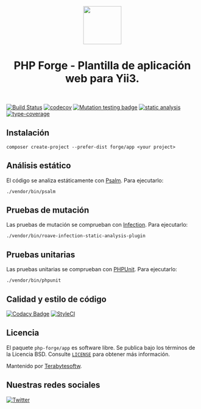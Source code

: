 <p align="center">
    <a href="https://github.com/php-forge/app" target="_blank">
        <img src="https://avatars.githubusercontent.com/u/103309199?s=400&u=ca3561c692f53ed7eb290d3bb226a2828741606f&v=4" height="100px">
    </a>
    <h1 align="center">PHP Forge - Plantilla de aplicaci&oacuten web para Yii3.</h1>
    <br>
</p>

[![Build Status](https://github.com/php-forge/app/workflows/build/badge.svg)](https://github.com/php-forge/app/actions?query=workflow%3Abuild)
[![codecov](https://codecov.io/gh/php-forge/app/branch/main/graph/badge.svg?token=KB6T5KMGED)](https://codecov.io/gh/php-forge/app)
[![Mutation testing badge](https://img.shields.io/endpoint?style=flat&url=https%3A%2F%2Fbadge-api.stryker-mutator.io%2Fgithub.com%2Fphp-forge%2Fapp%2Fmain)](https://dashboard.stryker-mutator.io/reports/github.com/php-forge/app/main)
[![static analysis](https://github.com/php-forge/app/workflows/static%20analysis/badge.svg)](https://github.com/php-forge/app/actions?query=workflow%3A%22static+analysis%22)
[![type-coverage](https://shepherd.dev/github/php-forge/app/coverage.svg)](https://shepherd.dev/github/php-forge/app)

## Instalación

```shell
composer create-project --prefer-dist forge/app <your project>
```

## Análisis estático

El código se analiza estáticamente con [Psalm](https://psalm.dev/docs). Para ejecutarlo:

```shell
./vendor/bin/psalm
```

## Pruebas de mutación

Las pruebas de mutación se comprueban con [Infection](https://infection.github.io/). Para ejecutarlo:

```shell
./vendor/bin/roave-infection-static-analysis-plugin
```

## Pruebas unitarias

Las pruebas unitarias se comprueban con [PHPUnit](https://phpunit.de/). Para ejecutarlo:

```shell
./vendor/bin/phpunit
```

## Calidad y estilo de código

[![Codacy Badge](https://app.codacy.com/project/badge/Grade/664b96add8e447a4a29050d0cdfa797e)](https://www.codacy.com/gh/php-forge/app/dashboard?utm_source=github.com&amp;utm_medium=referral&amp;utm_content=php-forge/app&amp;utm_campaign=Badge_Grade)
[![StyleCI](https://github.styleci.io/repos/510109439/shield?branch=main)](https://github.styleci.io/repos/510109439?branch=main)

## Licencia

El paquete `php-forge/app` es software libre. Se publica bajo los términos de la Licencia BSD.
Consulte [`LICENSE`](./LICENSE.md) para obtener más información.

Mantenido por [Terabytesoftw](https://github.com/terabytesoftw).

## Nuestras redes sociales

[![Twitter](https://img.shields.io/badge/twitter-follow-1DA1F2?logo=twitter&logoColor=1DA1F2&labelColor=555555?style=flat)](https://twitter.com/PhpForge)
